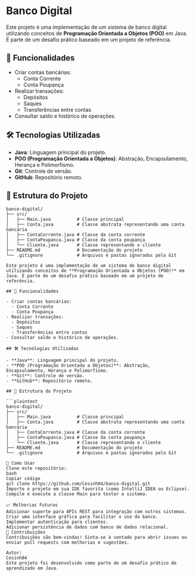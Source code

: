# Banco Digital

Este projeto é uma implementação de um sistema de banco digital utilizando conceitos de **Programação Orientada a Objetos (POO)** em Java. É parte de um desafio prático baseado em um projeto de referência.

## 🚀 Funcionalidades

- Criar contas bancárias:
  - Conta Corrente
  - Conta Poupança
- Realizar transações:
  - Depósitos
  - Saques
  - Transferências entre contas
- Consultar saldo e histórico de operações.

## 🛠️ Tecnologias Utilizadas

- **Java**: Linguagem principal do projeto.
- **POO (Programação Orientada a Objetos)**: Abstração, Encapsulamento, Herança e Polimorfismo.
- **Git**: Controle de versão.
- **GitHub**: Repositório remoto.

## 📂 Estrutura do Projeto

```plaintext
banco-digital/
├── src/
│   ├── Main.java          # Classe principal
│   ├── Conta.java         # Classe abstrata representando uma conta bancária
│   ├── ContaCorrente.java # Classe da conta corrente
│   ├── ContaPoupanca.java # Classe da conta poupança
│   └── Cliente.java       # Classe representando o cliente
├── README.md              # Documentação do projeto
└── .gitignore             # Arquivos e pastas ignorados pelo Git

Este projeto é uma implementação de um sistema de banco digital utilizando conceitos de **Programação Orientada a Objetos (POO)** em Java. É parte de um desafio prático baseado em um projeto de referência.

## 🚀 Funcionalidades

- Criar contas bancárias:
  - Conta Corrente
  - Conta Poupança
- Realizar transações:
  - Depósitos
  - Saques
  - Transferências entre contas
- Consultar saldo e histórico de operações.

## 🛠️ Tecnologias Utilizadas

- **Java**: Linguagem principal do projeto.
- **POO (Programação Orientada a Objetos)**: Abstração, Encapsulamento, Herança e Polimorfismo.
- **Git**: Controle de versão.
- **GitHub**: Repositório remoto.

## 📂 Estrutura do Projeto

```plaintext
banco-digital/
├── src/
│   ├── Main.java          # Classe principal
│   ├── Conta.java         # Classe abstrata representando uma conta bancária
│   ├── ContaCorrente.java # Classe da conta corrente
│   ├── ContaPoupanca.java # Classe da conta poupança
│   └── Cliente.java       # Classe representando o cliente
├── README.md              # Documentação do projeto
└── .gitignore             # Arquivos e pastas ignorados pelo Git

📝 Como Usar
Clone este repositório:
bash
Copiar código
git clone https://github.com/Cesinh04/banco-digital.git
Importe o projeto em sua IDE favorita (como IntelliJ IDEA ou Eclipse).
Compile e execute a classe Main para testar o sistema.

📈 Melhorias Futuras
Adicionar suporte para APIs REST para integração com outros sistemas.
Criar uma interface gráfica para facilitar o uso do banco.
Implementar autenticação para clientes.
Adicionar persistência de dados com banco de dados relacional.
🤝 Contribuições
Contribuições são bem-vindas! Sinta-se à vontade para abrir issues ou enviar pull requests com melhorias e sugestões.

Autor:
Cesinh04
Este projeto foi desenvolvido como parte de um desafio prático de aprendizado em Java.
